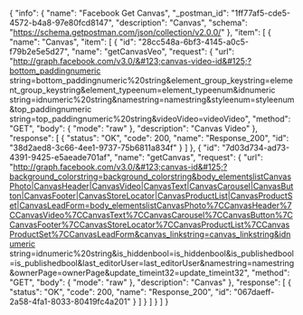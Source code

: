 {
  "info": {
    "name": "Facebook Get Canvas",
    "_postman_id": "1ff77af5-cde5-4572-b4a8-97e80fcd8147",
    "description": "Canvas",
    "schema": "https://schema.getpostman.com/json/collection/v2.0.0/"
  },
  "item": [
    {
      "name": "Canvas",
      "item": [
        {
          "id": "28cc548a-6bf3-4145-a0c5-f79b2e5e5d27",
          "name": "getCanvasVeo",
          "request": {
            "url": "http://graph.facebook.com/v3.0/&#123;canvas-video-id&#125;?bottom_paddingnumeric string=bottom_paddingnumeric%20string&element_group_keystring=element_group_keystring&element_typeenum=element_typeenum&idnumeric string=idnumeric%20string&namestring=namestring&styleenum=styleenum&top_paddingnumeric string=top_paddingnumeric%20string&videoVideo=videoVideo",
            "method": "GET",
            "body": {
              "mode": "raw"
            },
            "description": "Canvas Video"
          },
          "response": [
            {
              "status": "OK",
              "code": 200,
              "name": "Response_200",
              "id": "38d2aed8-3c66-4ee1-9737-75b6811a834f"
            }
          ]
        },
        {
          "id": "7d03d734-ad73-4391-9425-e5aeade701af",
          "name": "getCanvas",
          "request": {
            "url": "http://graph.facebook.com/v3.0/&#123;canvas-id&#125;?background_colorstring=background_colorstring&body_elementslistCanvasPhoto|CanvasHeader|CanvasVideo|CanvasText|CanvasCarousel|CanvasButton|CanvasFooter|CanvasStoreLocator|CanvasProductList|CanvasProductSet|CanvasLeadForm=body_elementslistCanvasPhoto%7CCanvasHeader%7CCanvasVideo%7CCanvasText%7CCanvasCarousel%7CCanvasButton%7CCanvasFooter%7CCanvasStoreLocator%7CCanvasProductList%7CCanvasProductSet%7CCanvasLeadForm&canvas_linkstring=canvas_linkstring&idnumeric string=idnumeric%20string&is_hiddenbool=is_hiddenbool&is_publishedbool=is_publishedbool&last_editorUser=last_editorUser&namestring=namestring&ownerPage=ownerPage&update_timeint32=update_timeint32",
            "method": "GET",
            "body": {
              "mode": "raw"
            },
            "description": "Canvas"
          },
          "response": [
            {
              "status": "OK",
              "code": 200,
              "name": "Response_200",
              "id": "067daeff-2a58-4fa1-8033-80419fc4a201"
            }
          ]
        }
      ]
    }
  ]
}